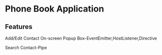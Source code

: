 # Phone Book Application
## Features
Add/Edit Contact On-screen Popup Box-EventEmitter,HostListener,Directive

Search Contact-Pipe
